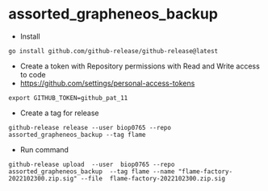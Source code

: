 # assorted_grapheneos_backup


- Install

```
go install github.com/github-release/github-release@latest
```

- Create a token with Repository permissions with  Read and Write access to code
- https://github.com/settings/personal-access-tokens

```
export GITHUB_TOKEN=github_pat_11
```

- Create a tag for release

```
github-release release --user biop0765 --repo assorted_grapheneos_backup --tag flame
```

- Run command

```
github-release upload  --user  biop0765 --repo assorted_grapheneos_backup  --tag flame --name "flame-factory-2022102300.zip.sig" --file  flame-factory-2022102300.zip.sig 
```
